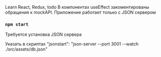 Learn React, Redux, todo
В компонентах useEffect закоментированы обращения к mockAPI. Приложение работает только с JSON сервером

### `npm start`

Требуется установка JSON сервера

Указать в скриптах
"jsonstart": "json-server --port 3001 --watch ./src/assets/db.json"
